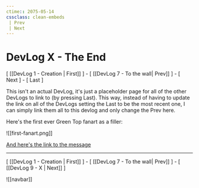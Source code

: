 ```yaml
---
ctime:: 2075-05-14
cssclass: clean-embeds
 | Prev
 | Next
---
```


# DevLog X - The End

\[ [[DevLog 1 - Creation | First]] \] - \[ [[DevLog 7 - To the wall| Prev]] \] - \[ Next \] - \[ Last \] 


This isn't an actual DevLog, it's just a placeholder page for all of the other DevLogs to link to (by pressing Last). This way, instead of having to update the link on all of the DevLogs setting the Last to be the most recent one, I can simply link them all to this devlog and only change the Prev here.

Here's the first ever Green Top fanart as a filler:

![[first-fanart.png]]

[And here's the link to the message](https://discord.com/channels/994364015738359808/994369887491346452/1202669231867433001)


---

\[ [[DevLog 1 - Creation | First]] \] - \[ [[DevLog 7 - To the wall| Prev]] \] - \[ [[DevLog 9 - X | Next]] \]

![[navbar]]